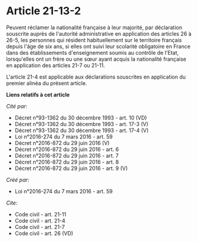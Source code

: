 # Article 21-13-2

Peuvent réclamer la nationalité française à leur majorité, par déclaration souscrite auprès de l'autorité administrative en
application des articles 26 à 26-5, les personnes qui résident habituellement sur le territoire français depuis l'âge de six
ans, si elles ont suivi leur scolarité obligatoire en France dans des établissements d'enseignement soumis au contrôle de
l'Etat, lorsqu'elles ont un frère ou une sœur ayant acquis la nationalité française en application des articles 21-7 ou
21-11.

L'article 21-4 est applicable aux déclarations souscrites en application du premier alinéa du présent article.

**Liens relatifs à cet article**

_Cité par_:

  - Décret n°93-1362 du 30 décembre 1993 - art. 10 (VD)
  - Décret n°93-1362 du 30 décembre 1993 - art. 17-3 (V)
  - Décret n°93-1362 du 30 décembre 1993 - art. 17-4 (V)
  - Loi n°2016-274 du 7 mars 2016 - art. 59
  - Décret n°2016-872 du 29 juin 2016 (V)
  - Décret n°2016-872 du 29 juin 2016 - art. 6
  - Décret n°2016-872 du 29 juin 2016 - art. 7
  - Décret n°2016-872 du 29 juin 2016 - art. 8
  - Décret n°2016-872 du 29 juin 2016 - art. 9 (V)

_Créé par_:

  - Loi n°2016-274 du 7 mars 2016 - art. 59

_Cite_:

  - Code civil - art. 21-11
  - Code civil - art. 21-4
  - Code civil - art. 21-7
  - Code civil - art. 26 (VD)
